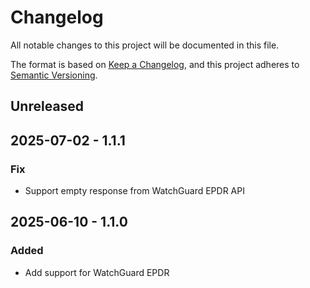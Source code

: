 # Changelog

All notable changes to this project will be documented in this file.

The format is based on [Keep a Changelog](https://keepachangelog.com/en/1.0.0/),
and this project adheres to [Semantic Versioning](https://semver.org/spec/v2.0.0.html).

## Unreleased

## 2025-07-02 - 1.1.1

### Fix

- Support empty response from WatchGuard EPDR API

## 2025-06-10 - 1.1.0

### Added

- Add support for WatchGuard EPDR
